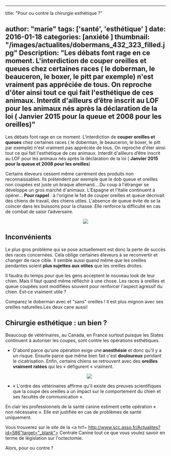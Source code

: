
---
title: "Pour ou contre la chirurgie esthétique ?"

author: "marie"
tags: ['santé', 'esthétique' ]
date: 2016-01-18
categories: [anxiété ]
thumbnail: "/images/actualites/dobermans_432_323_filled.jpg"
Description: "Les débats font rage en ce moment. L'interdiction de couper oreilles et queues chez certaines races ( le doberman, le beauceron, le boxer, le pitt par exemple) n'est vraiment pas appréciée de tous. On reproche d'ôter ainsi tout ce qui fait l'esthétique de ces animaux. Interdit d'ailleurs d’être inscrit au LOF pour les animaux nés après la déclaration de la loi ( Janvier 2015 pour la queue et 2008 pour les oreilles)"
---

Les débats font rage en ce moment. L'interdiction de <b>couper oreilles et queues</b> chez certaines races ( le doberman, le beauceron, le boxer, le pitt par exemple) n'est vraiment pas appréciée de tous. On reproche d'ôter ainsi tout ce qui fait l'esthétique de ces animaux. Interdit d'ailleurs d’être inscrit au LOF pour les animaux nés après la déclaration de la loi ( <b>Janvier 2015 pour la queue et 2008 pour les oreilles</b>)


Certains éleveurs cessent même carrément des produits  non reconnaissables. Ils prétendent par exemple que le dob queue et oreilles non coupées est juste un braque allemand....Du coup à l'étranger se développe un gros marché d'animaux. L'Espagne et l'Italie continuent à opérer...
<b>Pour rappel</b> : à l'origine le fait de couper oreilles et queue décrivait des chiens de travail, des chiens utiles. L'absence de queue évite de se la coincer dans les buissons pour la chasse. Elle renforce la difficulté en cas de combat de saisir l’adversaire.


<p align="center"><img src= "/images/actualites/cane-corso-oreilles.jpg"class="img-respnsive"></p>

## Inconvénients ##
Le plus gros problème qui se pose actuellement est donc la perte de succès des races concernées. Cela oblige certaines éleveurs à se reconvertir et changer de race cible.
Il semble aussi quand même que les oreilles pendantes soient <b>plus sujettes aux otites</b> que les oreilles droites.


Il faudra du temps pour que les gens acceptent le nouveau look de leur chien. Mais il faut quand même réfléchir à une chose. Les races à oreilles et queue coupées sont modifiées souvent pour renforcer l'aspect agressif du chien. Est-ce vraiment utile ?

Comparez le doberman avec et "sans" oreilles ! Il est plus mignon avec ses oreilles naturelles.Les deux cane aussi!



## Chirurgie esthétique : un bien ? ##
Beaucoup de vétérinaires, au Canada, en France surtout puisque les States continuent à autoriser les coupes, sont contre les opérations esthétiques.

<ul> <li>D'abord parce qu'une opération exige une<b> anesthésie</b> et donc qu'il y a un risque. Ensuite parce que même bien fait c'est <b>douloureux</b> pendant le cicatrisation. Enfin, certains chiens se retrouvent avec des <b>oreilles vraiment ratées</b> qui les « défigurent « vraiment. </li>

<p align="center"><img src= "/images/actualites/oreille-surgery.jpg"class="img-responsive"></p>


<li>« L'ordre des vétérinaires affirme qu'il existe des preuves scientifiques que la coupe des oreilles a un impact sur le comportement du chien et ses facultés de communication ». </li> </ul>

En clair les professionnels de la santé canine estiment cette opération «  non nécessaire ». Elle est justifiée en cas de problèmes de santé uniquement.


Vous trouverez sur le site de la <a hrf= http://www.scc.asso.fr/Actualites?id=586"target="_blank"> Centrale Canine </a> tout ce que vous voulez savoir en terme de législation sur l'octectomie.

Alors, pour ou contre ?